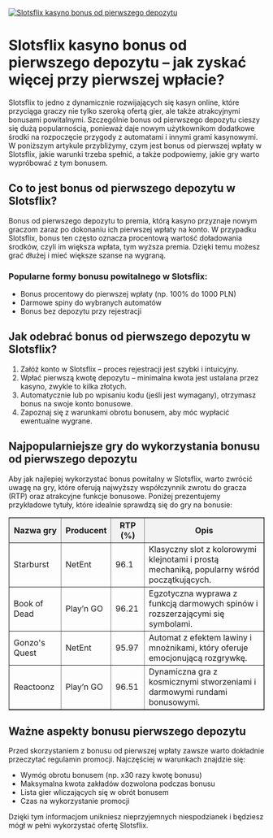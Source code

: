 [![Slotsflix kasyno bonus od pierwszego depozytu](https://123-caf.pages.dev/gitsignup.png)](https://vrmoo.ru/Bt82HjjY)

<h1>Slotsflix kasyno bonus od pierwszego depozytu – jak zyskać więcej przy pierwszej wpłacie?</h1> <p>Slotsflix to jedno z dynamicznie rozwijających się kasyn online, które przyciąga graczy nie tylko szeroką ofertą gier, ale także atrakcyjnymi bonusami powitalnymi. Szczególnie bonus od pierwszego depozytu cieszy się dużą popularnością, ponieważ daje nowym użytkownikom dodatkowe środki na rozpoczęcie przygody z automatami i innymi grami kasynowymi. W poniższym artykule przybliżymy, czym jest bonus od pierwszej wpłaty w Slotsflix, jakie warunki trzeba spełnić, a także podpowiemy, jakie gry warto wypróbować z tym bonusem.</p>  <h2>Co to jest bonus od pierwszego depozytu w Slotsflix?</h2> <p>Bonus od pierwszego depozytu to premia, którą kasyno przyznaje nowym graczom zaraz po dokonaniu ich pierwszej wpłaty na konto. W przypadku Slotsflix, bonus ten często oznacza procentową wartość doładowania środków, czyli im większa wpłata, tym wyższa premia. Dzięki temu możesz grać dłużej i mieć większe szanse na wygraną.</p>  <h3>Popularne formy bonusu powitalnego w Slotsflix:</h3> <ul>   <li>Bonus procentowy do pierwszej wpłaty (np. 100% do 1000 PLN)</li>   <li>Darmowe spiny do wybranych automatów</li>   <li>Bonus bez depozytu przy rejestracji</li> </ul>  <h2>Jak odebrać bonus od pierwszego depozytu w Slotsflix?</h2> <ol>   <li>Załóż konto w Slotsflix – proces rejestracji jest szybki i intuicyjny.</li>   <li>Wpłać pierwszą kwotę depozytu – minimalna kwota jest ustalana przez kasyno, zwykle to kilka złotych.</li>   <li>Automatycznie lub po wpisaniu kodu (jeśli jest wymagany), otrzymasz bonus na swoje konto bonusowe.</li>   <li>Zapoznaj się z warunkami obrotu bonusem, aby móc wypłacić ewentualne wygrane.</li> </ol>  <h2>Najpopularniejsze gry do wykorzystania bonusu od pierwszego depozytu</h2> <p>Aby jak najlepiej wykorzystać bonus powitalny w Slotsflix, warto zwrócić uwagę na gry, które oferują najwyższy współczynnik zwrotu do gracza (RTP) oraz atrakcyjne funkcje bonusowe. Poniżej prezentujemy przykładowe tytuły, które idealnie sprawdzą się do gry na bonusie:</p>  <table border="1" cellpadding="8" cellspacing="0" style="border-collapse: collapse; width: 100%;">   <thead>     <tr style="background-color: #f2f2f2;">       <th>Nazwa gry</th>       <th>Producent</th>       <th>RTP (%)</th>       <th>Opis</th>     </tr>   </thead>   <tbody>     <tr>       <td>Starburst</td>       <td>NetEnt</td>       <td>96.1</td>       <td>Klasyczny slot z kolorowymi klejnotami i prostą mechaniką, popularny wśród początkujących.</td>     </tr>     <tr>       <td>Book of Dead</td>       <td>Play’n GO</td>       <td>96.21</td>       <td>Egzotyczna wyprawa z funkcją darmowych spinów i rozszerzającymi się symbolami.</td>     </tr>     <tr>       <td>Gonzo's Quest</td>       <td>NetEnt</td>       <td>95.97</td>       <td>Automat z efektem lawiny i mnożnikami, który oferuje emocjonującą rozgrywkę.</td>     </tr>     <tr>       <td>Reactoonz</td>       <td>Play’n GO</td>       <td>96.51</td>       <td>Dynamiczna gra z kosmicznymi stworzeniami i darmowymi rundami bonusowymi.</td>     </tr>   </tbody> </table>  <h2>Ważne aspekty bonusu pierwszego depozytu</h2> <p>Przed skorzystaniem z bonusu od pierwszej wpłaty zawsze warto dokładnie przeczytać regulamin promocji. Najczęściej w warunkach znajdzie się:</p> <ul>   <li>Wymóg obrotu bonusem (np. x30 razy kwotę bonusu)</li>   <li>Maksymalna kwota zakładów dozwolona podczas bonusu</li>   <li>Lista gier wliczających się w obrót bonusem</li>   <li>Czas na wykorzystanie promocji</li> </ul> <p>Dzięki tym informacjom unikniesz nieprzyjemnych niespodzianek i będziesz mógł w pełni wykorzystać ofertę Slotsflix.</p>